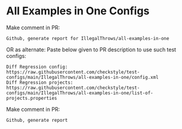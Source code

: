 # All Examples in One Configs
Make comment in PR:
```
Github, generate report for IllegalThrows/all-examples-in-one
```
OR as alternate:
Paste below given to PR description to use such test configs:
```
Diff Regression config: https://raw.githubusercontent.com/checkstyle/test-configs/main/IllegalThrows/all-examples-in-one/config.xml
Diff Regression projects: https://raw.githubusercontent.com/checkstyle/test-configs/main/IllegalThrows/all-examples-in-one/list-of-projects.properties
```
Make comment in PR:
```
Github, generate report
```
